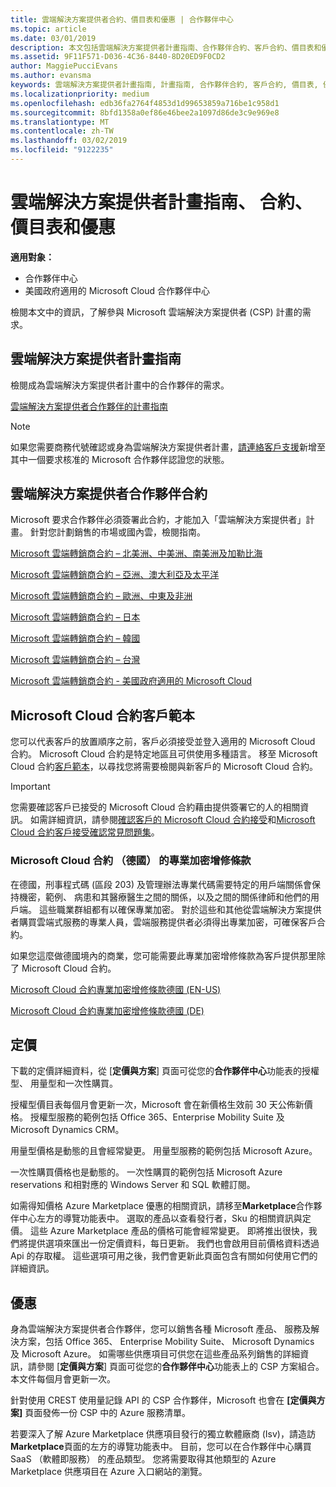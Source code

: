 ```yaml
---
title: 雲端解決方案提供者合約、價目表和優惠 | 合作夥伴中心
ms.topic: article
ms.date: 03/01/2019
description: 本文包括雲端解決方案提供者計畫指南、合作夥伴合約、客戶合約、價目表和優惠連結。
ms.assetid: 9F11F571-D036-4C36-8440-8D20ED9F0CD2
author: MaggiePucciEvans
ms.author: evansma
keywords: 雲端解決方案提供者計畫指南, 計畫指南, 合作夥伴合約, 客戶合約, 價目表, 優惠
ms.localizationpriority: medium
ms.openlocfilehash: edb36fa2764f4853d1d99653859a716be1c958d1
ms.sourcegitcommit: 8bfd1358a0ef86e46bee2a1097d86de3c9e969e8
ms.translationtype: MT
ms.contentlocale: zh-TW
ms.lasthandoff: 03/02/2019
ms.locfileid: "9122235"
---
```

# <a name="cloud-solution-provider-program-guide-agreements-price-lists-and-offers"></a>雲端解決方案提供者計畫指南、 合約、 價目表和優惠

**適用對象：**

-  合作夥伴中心
-  美國政府適用的 Microsoft Cloud 合作夥伴中心


檢閱本文中的資訊，了解參與 Microsoft 雲端解決方案提供者 (CSP) 計畫的需求。 

## <a name="cloud-solution-provider-program-guide"></a>雲端解決方案提供者計畫指南

檢閱成為雲端解決方案提供者計畫中的合作夥伴的需求。

[雲端解決方案提供者合作夥伴的計畫指南](https://go.microsoft.com/fwlink/p/?LinkId=617100)

>[!Note]
>如果您需要商務代號確認或身為雲端解決方案提供者計畫，[請連絡客戶支援](https://partner.microsoft.com/pcv/servicerequests/create)新增至其中一個要求核准的 Microsoft 合作夥伴認證您的狀態。

## <a name="cloud-solution-provider-partner-agreement"></a>雲端解決方案提供者合作夥伴合約

Microsoft 要求合作夥伴必須簽署此合約，才能加入「雲端解決方案提供者」計畫。 針對您計劃銷售的市場或國內雲，檢閱指南。

[Microsoft 雲端轉銷商合約 – 北美洲、中美洲、南美洲及加勒比海](https://download.microsoft.com/download/2/C/8/2C8CAC17-FCE7-4F51-9556-4D77C7022DF5/MCRA2018_AOC_ENG_Sep2018_CR.pdf)

[Microsoft 雲端轉銷商合約 – 亞洲、澳大利亞及太平洋](https://download.microsoft.com/download/2/C/8/2C8CAC17-FCE7-4F51-9556-4D77C7022DF5/MCRA2018_APOC_ENG_Mar2019_CR.pdf)

[Microsoft 雲端轉銷商合約 – 歐洲、中東及非洲](https://download.microsoft.com/download/2/C/8/2C8CAC17-FCE7-4F51-9556-4D77C7022DF5/MCRA2018_EOC_ENG_Sep2018_CR.pdf)

[Microsoft 雲端轉銷商合約 – 日本](https://download.microsoft.com/download/2/C/8/2C8CAC17-FCE7-4F51-9556-4D77C7022DF5/MCRA2018_JPN_ENG_Sep2018_CR.pdf)

[Microsoft 雲端轉銷商合約 – 韓國](https://download.microsoft.com/download/2/C/8/2C8CAC17-FCE7-4F51-9556-4D77C7022DF5/MCRA2018_KOR_ENG_Sep2018_CR.pdf)

[Microsoft 雲端轉銷商合約 – 台灣](https://download.microsoft.com/download/2/C/8/2C8CAC17-FCE7-4F51-9556-4D77C7022DF5/MCRA2018_TAI_ENG_Sep2018_CR.pdf)

[Microsoft 雲端轉銷商合約 - 美國政府適用的 Microsoft Cloud](https://download.microsoft.com/download/2/C/8/2C8CAC17-FCE7-4F51-9556-4D77C7022DF5/MCRA2018_AOC_USGCC_ENG_Feb2019_CR.pdf)

## <a name="microsoft-cloud-agreement-customer-templates"></a>Microsoft Cloud 合約客戶範本

您可以代表客戶的放置順序之前，客戶必須接受並登入適用的 Microsoft Cloud 合約。 Microsoft Cloud 合約是特定地區且可供使用多種語言。 移至 Microsoft Cloud 合約[客戶範本](agreements.md)，以尋找您將需要檢閱與新客戶的 Microsoft Cloud 合約。

>[!IMPORTANT]
>您需要確認客戶已接受的 Microsoft Cloud 合約藉由提供簽署它的人的相關資訊。 如需詳細資訊，請參閱[確認客戶的 Microsoft Cloud 合約接受](confirm-consent.md)和[Microsoft Cloud 合約客戶接受確認常見問題集](confirm-consent-faq.md)。

### <a name="professional-secrecy-amendment-to-the-microsoft-cloud-agreement-germany"></a>Microsoft Cloud 合約 （德國） 的專業加密增修條款

在德國，刑事程式碼 (區段 203) 及管理辦法專業代碼需要特定的用戶端關係會保持機密，範例、 病患和其醫療醫生之間的關係，以及之間的關係律師和他們的用戶端。 這些職業群組都有以確保專業加密。 對於這些和其他從雲端解決方案提供者購買雲端式服務的專業人員，雲端服務提供者必須得出專業加密，可確保客戶合約。 

如果您這麼做德國境內的商業，您可能需要此專業加密增修條款為客戶提供那里除了 Microsoft Cloud 合約。

[Microsoft Cloud 合約專業加密增修條款德國 (EN-US)](https://go.microsoft.com/fwlink/?linkid=2030827&clcid=0x409)

[Microsoft Cloud 合約專業加密增修條款德國 (DE)](https://go.microsoft.com/fwlink/?linkid=2030827&clcid=0x407)


## <a name="pricing"></a>定價


下載的定價詳細資料，從 [**定價與方案**] 頁面可從您的**合作夥伴中心**功能表的授權型、 用量型和一次性購買。 

授權型價目表每個月會更新一次，Microsoft 會在新價格生效前 30 天公佈新價格。 授權型服務的範例包括 Office 365、Enterprise Mobility Suite 及 Microsoft Dynamics CRM。 

用量型價格是動態的且會經常變更。 用量型服務的範例包括 Microsoft Azure。

一次性購買價格也是動態的。 一次性購買的範例包括 Microsoft Azure reservations 和相對應的 Windows Server 和 SQL 軟體訂閱。 

如需得知價格 Azure Marketplace 優惠的相關資訊，請移至**Marketplace**合作夥伴中心左方的導覽功能表中。 選取的產品以查看發行者，Sku 的相關資訊與定價。 這些 Azure Marketplace 產品的價格可能會經常變更。 即將推出很快，我們將提供選項來匯出一份定價資料，每日更新。 我們也會啟用目前價格資料透過 Api 的存取權。 這些選項可用之後，我們會更新此頁面包含有關如何使用它們的詳細資訊。

## <a name="offers"></a>優惠


身為雲端解決方案提供者合作夥伴，您可以銷售各種 Microsoft 產品、 服務及解決方案，包括 Office 365、 Enterprise Mobility Suite、 Microsoft Dynamics 及 Microsoft Azure。 如需哪些供應項目可供您在這些產品系列銷售的詳細資訊，請參閱 [**定價與方案**] 頁面可從您的**合作夥伴中心**功能表上的 CSP 方案組合。 本文件每個月會更新一次。

針對使用 CREST 使用量記錄 API 的 CSP 合作夥伴，Microsoft 也會在 **\[定價與方案\]** 頁面發佈一份 CSP 中的 Azure 服務清單。

若要深入了解 Azure Marketplace 供應項目發行的獨立軟體廠商 (Isv)，請造訪**Marketplace**頁面的左方的導覽功能表中。 目前，您可以在合作夥伴中心購買 SaaS （軟體即服務） 的產品類型。 您將需要取得其他類型的 Azure Marketplace 供應項目在 Azure 入口網站的瀏覽。


